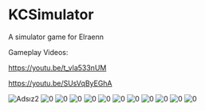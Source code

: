 # KCSimulator
A simulator game for Elraenn

Gameplay Videos:

https://youtu.be/t_vla533nUM

https://youtu.be/SUsVqByEGhA



![Adsız2](https://user-images.githubusercontent.com/24250775/161387517-52ecf6b9-3433-4c07-ba82-89e7557094ca.png)
![0](https://user-images.githubusercontent.com/24250775/161387531-30f4f0fb-a138-4bf4-a232-adee6c074f72.png)
![0](https://user-images.githubusercontent.com/24250775/161387555-e66bb56d-67be-4496-ae01-be772677355a.png)
![0](https://user-images.githubusercontent.com/24250775/161387563-2d052a45-d186-428b-9d6b-36c227464be1.png)
![0](https://user-images.githubusercontent.com/24250775/161387577-9a3fa6de-7249-432a-a79a-271663e993ed.png)
![0](https://user-images.githubusercontent.com/24250775/161387586-4e9bd663-2cc8-403d-8fd5-1cde9c1da581.png)
![0](https://user-images.githubusercontent.com/24250775/161387595-d25d59fe-4890-422b-8bac-f9e012d99490.png)
![0](https://user-images.githubusercontent.com/24250775/161387614-66e0d166-fa44-46c9-ae9d-204534f19ed9.png)
![0](https://user-images.githubusercontent.com/24250775/161387617-9802bc42-6f57-4a1b-921d-e7454f259c6d.png)
![0](https://user-images.githubusercontent.com/24250775/161387630-46b25f71-cd6b-418c-9c5d-17864c9a7250.png)
![0](https://user-images.githubusercontent.com/24250775/161387691-4e6f2a54-7050-4edd-af7f-ffd15189673e.png)
![0](https://user-images.githubusercontent.com/24250775/161387696-cd2cbd17-11ee-4b78-ad26-04a1a7caea46.png)
